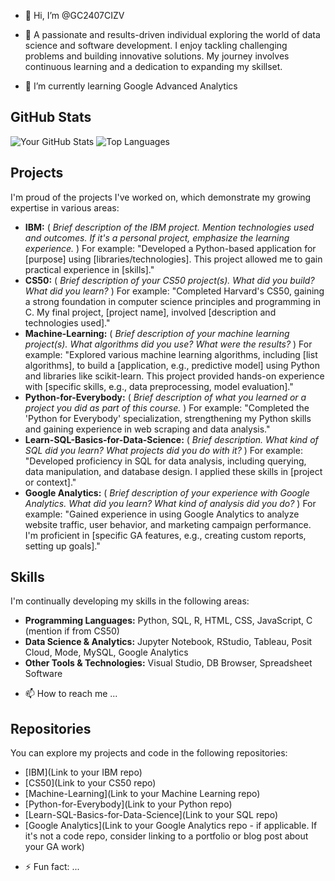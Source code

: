 - 👋 Hi, I’m @GC2407CIZV
- 👀 A passionate and results-driven individual exploring the world of data science and software development.  I enjoy tackling challenging problems and building innovative solutions.  My journey involves continuous learning and a dedication to expanding my skillset.

- 🌱 I’m currently learning Google Advanced Analytics

## GitHub Stats

![Your GitHub Stats](https://github-readme-stats.vercel.app/api?username=GC2407CIZV&show_icons=true&theme=radical)
![Top Languages](https://github-readme-stats.vercel.app/api/top-langs/?username=GC2407CIZV&layout=compact&langs_count=10&theme=dracula)

## Projects

I'm proud of the projects I've worked on, which demonstrate my growing expertise in various areas:

* **IBM:** ( *Brief description of the IBM project.  Mention technologies used and outcomes.  If it's a personal project, emphasize the learning experience.* )  For example: "Developed a Python-based application for [purpose] using [libraries/technologies]. This project allowed me to gain practical experience in [skills]."
* **CS50:** ( *Brief description of your CS50 project(s). What did you build? What did you learn?* ) For example:  "Completed Harvard's CS50, gaining a strong foundation in computer science principles and programming in C.  My final project, [project name], involved [description and technologies used]."
* **Machine-Learning:** ( *Brief description of your machine learning project(s). What algorithms did you use? What were the results?* ) For example: "Explored various machine learning algorithms, including [list algorithms], to build a [application, e.g., predictive model] using Python and libraries like scikit-learn.  This project provided hands-on experience with [specific skills, e.g., data preprocessing, model evaluation]."
* **Python-for-Everybody:** ( *Brief description of what you learned or a project you did as part of this course.* ) For example: "Completed the 'Python for Everybody' specialization, strengthening my Python skills and gaining experience in web scraping and data analysis."
* **Learn-SQL-Basics-for-Data-Science:** ( *Brief description. What kind of SQL did you learn? What projects did you do with it?* ) For example: "Developed proficiency in SQL for data analysis, including querying, data manipulation, and database design.  I applied these skills in [project or context]."
* **Google Analytics:** ( *Brief description of your experience with Google Analytics. What did you learn? What kind of analysis did you do?* ) For example: "Gained experience in using Google Analytics to analyze website traffic, user behavior, and marketing campaign performance.  I'm proficient in [specific GA features, e.g., creating custom reports, setting up goals]."

## Skills

I'm continually developing my skills in the following areas:

* **Programming Languages:** Python, SQL, R, HTML, CSS, JavaScript, C (mention if from CS50)
* **Data Science & Analytics:**  Jupyter Notebook, RStudio, Tableau, Posit Cloud, Mode, MySQL, Google Analytics
* **Other Tools & Technologies:** Visual Studio, DB Browser, Spreadsheet Software

- 📫 How to reach me ...
## Repositories

You can explore my projects and code in the following repositories:

* [IBM](Link to your IBM repo)
* [CS50](Link to your CS50 repo)
* [Machine-Learning](Link to your Machine Learning repo)
* [Python-for-Everybody](Link to your Python repo)
* [Learn-SQL-Basics-for-Data-Science](Link to your SQL repo)
* [Google Analytics](Link to your Google Analytics repo - if applicable. If it's not a code repo, consider linking to a portfolio or blog post about your GA work)

- ⚡ Fun fact: ...

<!---
GC2407CIZV/GC2407CIZV is a ✨ special ✨ repository because its `README.md` (this file) appears on your GitHub profile.
You can click the Preview link to take a look at your changes.
--->
